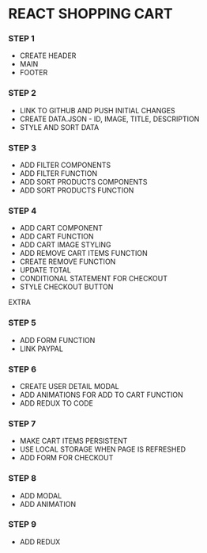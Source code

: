 # REACT SHOPPING CART

### STEP 1
* CREATE HEADER
* MAIN
* FOOTER

### STEP 2
* LINK TO GITHUB AND PUSH INITIAL CHANGES
* CREATE DATA.JSON - ID, IMAGE, TITLE, DESCRIPTION
* STYLE AND SORT DATA 

### STEP 3 
* ADD FILTER COMPONENTS
* ADD FILTER FUNCTION
* ADD SORT PRODUCTS COMPONENTS
* ADD SORT PRODUCTS FUNCTION

### STEP 4
* ADD CART COMPONENT
* ADD CART FUNCTION 
* ADD CART IMAGE STYLING 
* ADD REMOVE CART ITEMS FUNCTION
* CREATE REMOVE FUNCTION
* UPDATE TOTAL 
* CONDITIONAL STATEMENT FOR CHECKOUT
* STYLE CHECKOUT BUTTON

EXTRA 

### STEP 5
* ADD FORM FUNCTION 
* LINK PAYPAL

### STEP 6 
* CREATE USER DETAIL MODAL 
* ADD ANIMATIONS FOR ADD TO CART FUNCTION
* ADD REDUX TO CODE

### STEP 7 
* MAKE CART ITEMS PERSISTENT
* USE LOCAL STORAGE WHEN PAGE IS REFRESHED
* ADD FORM FOR CHECKOUT

### STEP 8 
* ADD MODAL 
* ADD ANIMATION

### STEP 9 
* ADD REDUX 



